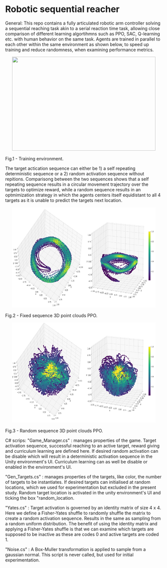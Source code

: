 # Robotic sequential reacher
 
General:
This repo contains a fully articulated robotic arm controller solving a sequential reaching task akin to a serial reaction time task, allowing close comparison of different learning algortihmns such as PPO, SAC, Q-learning etc. with human behavior on the same task. Agents are trained in parallel to each other within the same environment as shown below, to speed up training and reduce randomness, when examining performance metrics.

<p align="center">
  <img width="460" height="300" src=/figs/train_env.png?raw=true "Training Environment">
	<figcaption>Fig.1 - Training environment.</figcaption>
</p>

The target actication sequence can either be 1) a self repeating deterministic sequence or a 2) random activation sequence without repitions.  Comparisong between the two sequences shows that a self repeating sequence results in a circular movement trajectory over the targets to optimize reward, while a random sequence results in an optmimization strategy in which the agents centers itself equidistant to all 4 targets as it is unable to predict the targets next location.

<p align="center">
  <img width="460" height="320" src=/figs/fixed_active_scatter.png?raw=true "Fixed Sequence">
	<figcaption>Fig.2 - Fixed sequence 3D point clouds PPO.</figcaption>
</p>

<p align="center">
  <img width="460" height="320" src=/figs/random_active_scatter.png?raw=true "Random Sequence">
	<figcaption>Fig.3 - Random sequence 3D point clouds PPO.</figcaption>
</p>



C# scrips: 
"Game_Manager.cs" : manages properties of the game. Target activation sequence, successful reaching to an active target, reward giving and curriculum learning are defined here. If desired random activation can be disable which will result in a deterministic activation sequence in the Unity environment's UI. 
Curriculum learning can as well be disable or enabled in the environment's UI.
	
"Gen_Targets.cs" : manages properties of the targets, like color, the number of targets to be instantiates. If desired targets can initialised at random 	locations, which we used for experimentation but excluded in the present study. Random target location is activated in the unity environment's UI and ticking the
box "random_location. 

"Yates.cs" : Target activation is governed by an identity matrix of size 4 x 4. Here we define a Fisher-Yates shuffle to randomly shuffle the matrix to create a random activation sequence. Results in the same as sampling from a random uniform distribution. The benefit of using the identity matrix and applying a Fisher-Yates shuffle is that we can examine which targets are supposed to be inactive as these are codes 0 and active targets are coded 1.
	
"Noise.cs" : A Box-Muller transformation is applied to sample from a gaussian normal. This script is never called, but used for initial experimentation.
